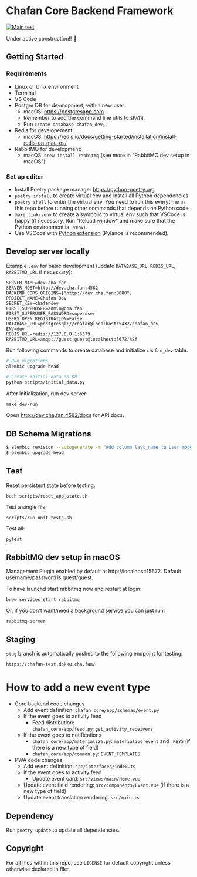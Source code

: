 # Chafan Core Backend Framework

[![Main test](https://github.com/chafan-dev/chafan-core/actions/workflows/main-test.yml/badge.svg?branch=main)](https://github.com/chafan-dev/chafan-core/actions/workflows/main-test.yml)

Under active construction!! 🚧

## Getting Started

### Requirements

- Linux or Unix environment
- Terminal
- VS Code
- Postgre DB for development, with a new user
  - macOS: https://postgresapp.com
  - Remember to add the command line utils to `$PATH`.
  - Run `create database chafan_dev;`.
- Redis for developement
  - macOS: https://redis.io/docs/getting-started/installation/install-redis-on-mac-os/
- RabbitMQ for development:
  - macOS: `brew install rabbitmq` (see more in "RabbitMQ dev setup in macOS")

### Set up editor

- Install Poetry package manager https://python-poetry.org
- `poetry install` to create virtual env and install all Python dependencies
- `poetry shell` to enter the virtual env. You need to run this everytime in this repo before running other commands that depends on Python code.
- `make link-venv` to create a symbolic to virtual env such that VSCode is happy (if necessary, Run "Reload window" and make sure that the Python environment is `.venv`).
- Use VSCode with [Python extension](https://marketplace.visualstudio.com/items?itemName=ms-python.python) (Pylance is recommended).

## Develop server locally

Example `.env` for basic development (update `DATABASE_URL`, `REDIS_URL`, `RABBITMQ_URL` if necessary):

```
SERVER_NAME=dev.cha.fan
SERVER_HOST=http://dev.cha.fan:4582
BACKEND_CORS_ORIGINS=["http://dev.cha.fan:8080"]
PROJECT_NAME=Chafan Dev
SECRET_KEY=chafandev
FIRST_SUPERUSER=admin@cha.fan
FIRST_SUPERUSER_PASSWORD=superuser
USERS_OPEN_REGISTRATION=False
DATABASE_URL=postgresql://chafan@localhost:5432/chafan_dev
ENV=dev
REDIS_URL=redis://127.0.0.1:6379
RABBITMQ_URL=amqp://guest:guest@localhost:5672/%2f
```

Run following commands to create database and initialize `chafan_dev` table.

```bash
# Run migrations
alembic upgrade head

# Create initial data in DB
python scripts/initial_data.py
```

After initialization, run dev server:

```
make dev-run
```

Open http://dev.cha.fan:4582/docs for API docs.

## DB Schema Migrations

```bash
$ alembic revision --autogenerate -m "Add column last_name to User model"
$ alembic upgrade head
```

## Test

Reset persistent state before testing:

```
bash scripts/reset_app_state.sh
```

Test a single file:

```
scripts/run-unit-tests.sh
```

Test all:

```
pytest
```

## RabbitMQ dev setup in macOS

Management Plugin enabled by default at http://localhost:15672. Default username/password is guest/guest.

To have launchd start rabbitmq now and restart at login:

```
brew services start rabbitmq
```

Or, if you don't want/need a background service you can just run:

```
rabbitmq-server
```

## Staging

`stag` branch is automatically pushed to the following endpoint for testing:

```
https://chafan-test.dokku.cha.fan/
```

# How to add a new event type

- Core backend code changes
  - Add event definition: `chafan_core/app/schemas/event.py`
  - If the event goes to activity feed
    - Feed distribution: `chafan_core/app/feed.py:get_activity_receivers`
  - If the event goes to notifications
    - `chafan_core/app/materialize.py`: `materialize_event` and `_KEYS` (if there is a new type of field)
    - `chafan_core/app/common.py`: `EVENT_TEMPLATES`
- PWA code changes
  - Add event definition: `src/interfaces/index.ts`
  - If the event goes to activity feed
    - Update event card: `src/views/main/Home.vue`
  - Update event field rendering: `src/components/Event.vue` (if there is a new type of field)
  - Update event translation rendering: `src/main.ts`

## Dependency

Run `poetry update` to update all dependencies.

## Copyright

For all files within this repo, see `LICENSE` for default copyright unless otherwise declared in file:
